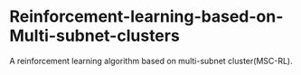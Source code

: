 # Reinforcement-learning-based-on-Multi-subnet-clusters
A reinforcement learning algorithm based on multi-subnet cluster(MSC-RL).
